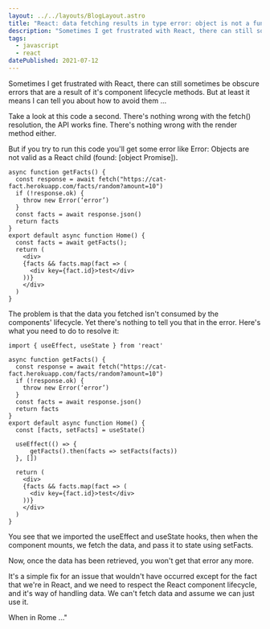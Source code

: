 ```yaml
---
layout: ../../layouts/BlogLayout.astro
title: "React: data fetching results in type error: object is not a function"
description: "Sometimes I get frustrated with React, there can still sometimes be obscure errors that are a result of it's component lifecycle methods. But at least it means I can tell you about how to avoid them ..."
tags: 
  - javascript
  - react
datePublished: 2021-07-12
---
```

Sometimes I get frustrated with React, there can still sometimes be obscure errors that are a result of it's component lifecycle methods. But at least it means I can tell you about how to avoid them ...

Take a look at this code a second. There's nothing wrong with the fetch() resolution, the API works fine. There's nothing wrong with the render method either.

But if you try to run this code you'll get some error like Error: Objects are not valid as a React child (found: \[object Promise\]).

```
async function getFacts() {
  const response = await fetch("https://cat-fact.herokuapp.com/facts/random?amount=10")
  if (!response.ok) {
    throw new Error(‘error’)
  }
  const facts = await response.json()
  return facts
}
export default async function Home() {
  const facts = await getFacts();
  return (
    <div>
    {facts && facts.map(fact => (
      <div key={fact.id}>test</div>
    ))}
    </div>
  )
}
```

The problem is that the data you fetched isn't consumed by the components' lifecycle. Yet there's nothing to tell you that in the error. Here's what you need to do to resolve it:

```
import { useEffect, useState } from 'react'

async function getFacts() {
  const response = await fetch("https://cat-fact.herokuapp.com/facts/random?amount=10")
  if (!response.ok) {
    throw new Error(‘error’)
  }
  const facts = await response.json()
  return facts
}
export default async function Home() {
  const [facts, setFacts] = useState()

  useEffect(() => {
      getFacts().then(facts => setFacts(facts))
  }, [])

  return (
    <div>
    {facts && facts.map(fact => (
      <div key={fact.id}>test</div>
    ))}
    </div>
  )
}
```

You see that we imported the useEffect and useState hooks, then when the component mounts, we fetch the data, and pass it to state using setFacts.

Now, once the data has been retrieved, you won't get that error any more.

It's a simple fix for an issue that wouldn't have occurred except for the fact that we're in React, and we need to respect the React component lifecycle, and it's way of handling data. We can't fetch data and assume we can just use it.

When in Rome ..."